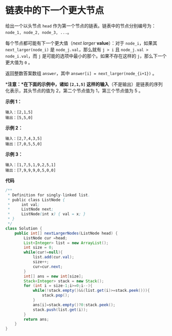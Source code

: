 # 链表中的下一个更大节点

给出一个以头节点 `head` 作为第一个节点的链表。链表中的节点分别编号为：`node_1, node_2, node_3, ...`。

每个节点都可能有下一个更大值（*next larger* **value**）：对于 `node_i`，如果其 `next_larger(node_i)` 是 `node_j.val`，那么就有 `j > i` 且 `node_j.val > node_i.val`，而 `j` 是可能的选项中最小的那个。如果不存在这样的 `j`，那么下一个更大值为 `0` 。

返回整数答案数组 `answer`，其中 `answer[i] = next_larger(node_{i+1})` 。

***注意：\***在下面的示例中，诸如 `[2,1,5]` 这样的**输入**（不是输出）是链表的序列化表示，其头节点的值为 2，第二个节点值为 1，第三个节点值为 5 。

**示例 1：**

```shell
输入：[2,1,5]
输出：[5,5,0]
```

**示例 2：**

```shell
输入：[2,7,4,3,5]
输出：[7,0,5,5,0]
```

**示例 3：**

```shell
输入：[1,7,5,1,9,2,5,1]
输出：[7,9,9,9,0,5,0,0]
```

**代码**

```java
/**
 * Definition for singly-linked list.
 * public class ListNode {
 *     int val;
 *     ListNode next;
 *     ListNode(int x) { val = x; }
 * }
 */
class Solution {
    public int[] nextLargerNodes(ListNode head) {
        ListNode cur =head;
        List<Integer> list = new ArrayList();
        int size = 0;
        while(cur!=null){
            list.add(cur.val);
            size++;
            cur=cur.next;
        }
        int[] ans = new int[size];
        Stack<Integer> stack = new Stack();
        for (int i = size-1;i>=0;i--){
            while(!stack.empty()&&(list.get(i)>=stack.peek())){
                stack.pop();
            }
            ans[i]=stack.empty()?0:stack.peek();
            stack.push(list.get(i));
        }
        return ans;
    }
}
```

